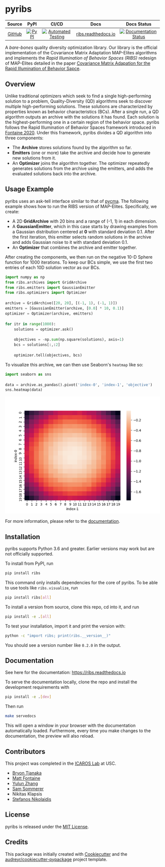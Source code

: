 # pyribs

|                     Source                     |                                                       PyPI                                                        |                                                                                                                  CI/CD                                                                                                                   |                        Docs                        |                                                                   Docs Status                                                                    |
| :--------------------------------------------: | :---------------------------------------------------------------------------------------------------------------: | :--------------------------------------------------------------------------------------------------------------------------------------------------------------------------------------------------------------------------------------: | :------------------------------------------------: | :----------------------------------------------------------------------------------------------------------------------------------------------: |
| [GitHub](https://github.com/icaros-usc/pyribs) | [![PyPI](https://img.shields.io/pypi/v/ribs.svg?style=flat-square&color=blue)](https://pypi.python.org/pypi/ribs) | [![Automated Testing](https://img.shields.io/endpoint.svg?url=https%3A%2F%2Factions-badge.atrox.dev%2Ficaros-usc%2Fpyribs%2Fbadge&style=flat-square)](https://github.com/icaros-usc/pyribs/actions?query=workflow%3A"Automated+Testing") | [ribs.readthedocs.io](https://ribs.readthedocs.io) | [![Documentation Status](https://readthedocs.org/projects/ribs/badge/?version=latest&style=flat-square)](https://readthedocs.org/projects/ribs/) |

A _bare-bones_ quality diversity optimization library. Our library is the official implementation of the Covariance Matrix Adaptation MAP-Elites algorithms and implements the _Rapid Illumination of Behavior Spaces (RIBS)_ redesign of MAP-Elites detailed in the paper [Covariance Matrix Adapation for the Rapid Illumination of Behavior Sapce](https://arxiv.org/abs/1912.02400).

## Overview

Unlike traditional optimizers which seek to find a single high-performing
solution to a problem, Quality-Diversity (QD) algorithms seek to discover
multiple high-performing solutions. These solutions are characterized by
properties known as behavior characteristics (BCs). After a single run, a QD
algorithm outputs an archive with the solutions it has found. Each solution is
the highest-performing one in a certain region of the behavior space. pyribs
follows the Rapid Illumination of Behavior Spaces framework introduced in
[Fontaine 2020](https://arxiv.org/abs/1912.02400). Under this framework, pyribs
divides a QD algorithm into three components:

- The **Archive** stores solutions found by the algorithm so far.
- **Emitters** (one or more) take the archive and decide how to generate new
  solutions from it.
- An **Optimizer** joins the algorithm together. The optimizer repeatedly
  generates solutions from the archive using the emitters, and adds the
  evaluated solutions back into the archive.

## Usage Example

pyribs uses an ask-tell interface similar to that of
[pycma](https://pypi.org/project/cma/). The following example shows how to run
the RIBS version of MAP-Elites. Specifically, we create:

- A 2D **GridArchive** with 20 bins and a range of (-1, 1) in each dimension.
- A **GaussianEmitter**, which in this case starts by drawing examples from a
  Gaussian distribution centered at **0** with standard deviation 0.1. After the
  first iteration, this emitter selects random solutions in the archive and adds
  Gaussian noise to it with standard deviation 0.1.
- An **Optimizer** that combines the archive and emitter together.

After creating the components, we then run on the negative 10-D Sphere function
for 1000 iterations. To keep our BCs simple, we use the first two entries of
each 10D solution vector as our BCs.

```python
import numpy as np
from ribs.archives import GridArchive
from ribs.emitters import GaussianEmitter
from ribs.optimizers import Optimizer

archive = GridArchive([20, 20], [(-1, 1), (-1, 1)])
emitters = [GaussianEmitter(archive, [0.0] * 10, 0.1)]
optimizer = Optimizer(archive, emitters)

for itr in range(1000):
    solutions = optimizer.ask()

    objectives = -np.sum(np.square(solutions), axis=1)
    bcs = solutions[:,:2]

    optimizer.tell(objectives, bcs)
```

To visualize this archive, we can then use Seaborn's `heatmap` like so:

```python
import seaborn as sns

data = archive.as_pandas().pivot('index-0', 'index-1', 'objective')
sns.heatmap(data)
```

![Sphere heatmap](readme_assets/sphere_heatmap.png)

For more information, please refer to the
[documentation](https://ribs.readthedocs.io/).

## Installation

pyribs supports Python 3.6 and greater. Earlier versions may work but are not
officially supported.

To install from PyPI, run

```bash
pip install ribs
```

This command only installs dependencies for the core of pyribs. To be able to use
tools like `ribs.visualize`, run

```bash
pip install ribs[all]
```

To install a version from source, clone this repo, cd into it, and run

```bash
pip install -e .[all]
```

To test your installation, import it and print the version with:

```bash
python -c "import ribs; print(ribs.__version__)"
```

You should see a version number like `0.2.0` in the output.

## Documentation

See here for the documentation: <https://ribs.readthedocs.io>

To serve the documentation locally, clone the repo and install the development
requirements with

```bash
pip install -e .[dev]
```

Then run

```bash
make servedocs
```

This will open a window in your browser with the documentation automatically
loaded. Furthermore, every time you make changes to the documentation, the
preview will also reload.

## Contributors

This project was completed in the [ICAROS Lab](http://icaros.usc.edu) at USC.

- [Bryon Tjanaka](https://btjanaka.net)
- [Matt Fontaine](https://github.com/tehqin)
- [Yulun Zhang](https://github.com/lunjohnzhang)
- [Sam Sommerer](https://github.com/sam-som-usc)
- Nikitas Klapsis
- [Stefanos Nikolaidis](https://stefanosnikolaidis.net)

## License

pyribs is released under the
[MIT License](https://github.com/icaros-usc/pyribs/blob/master/LICENSE).

## Credits

This package was initially created with
[Cookiecutter](https://github.com/audreyr/cookiecutter) and the
[audreyr/cookiecutter-pypackage](https://github.com/audreyr/cookiecutter-pypackage)
project template.
